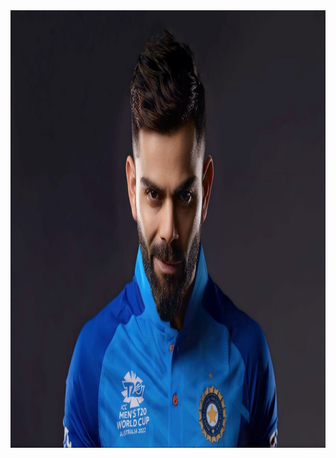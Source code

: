 <!DOCTYPE html>
<html>
<head>
<title> BROS EDITZ </title>

<link rel="shortcut icon" type="x-icon" href="vk2.jpg">
</head>
<body>

<img src="vk18.jpg" width="1000cm" height="700px">



</body>



</html>
